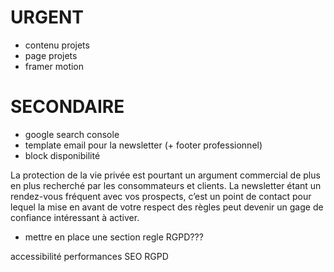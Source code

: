 # URGENT

- contenu projets
- page projets
- framer motion

# SECONDAIRE

- google search console
- template email pour la newsletter (+ footer professionnel)
- block disponibilité

La protection de la vie privée est pourtant un argument commercial de plus en plus recherché par les consommateurs et clients. La newsletter étant un rendez-vous fréquent avec vos prospects, c’est un point de contact pour lequel la mise en avant de votre respect des règles peut devenir un gage de confiance intéressant à activer.

- mettre en place une section regle RGPD???

accessibilité
performances
SEO
RGPD

